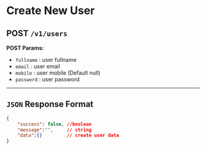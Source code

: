 # Create New User

## POST ``/v1/users``

**POST Params:**

* ```fullname``` : user fullname
* ```email``` : user email
* ```mobile``` : user mobile (Default null)
* ```password``` : user password
___

## ``JSON`` **Response Format**

``` json
{
    "success": false, //boolean
    "message":"",     // string
    "data":{}         // create user data 
}
```